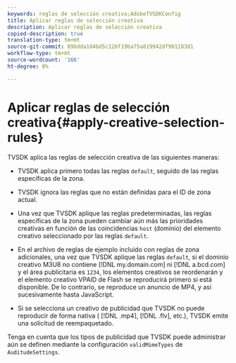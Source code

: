 ```yaml
---
keywords: reglas de selección creativa;AdobeTVSDKConfig
title: Aplicar reglas de selección creativa
description: Aplicar reglas de selección creativa
copied-description: true
translation-type: tm+mt
source-git-commit: 89bdda1d4bd5c126f19ba75a819942df901183d1
workflow-type: tm+mt
source-wordcount: '166'
ht-degree: 0%

---
```



# Aplicar reglas de selección creativa{#apply-creative-selection-rules}

TVSDK aplica las reglas de selección creativa de las siguientes maneras:

* TVSDK aplica primero todas las reglas `default`, seguido de las reglas específicas de la zona.
* TVSDK ignora las reglas que no están definidas para el ID de zona actual.
* Una vez que TVSDK aplique las reglas predeterminadas, las reglas específicas de la zona pueden cambiar aún más las prioridades creativas en función de las coincidencias `host` (dominio) del elemento creativo seleccionado por las reglas `default`.

* En el archivo de reglas de ejemplo incluido con reglas de zona adicionales, una vez que TVSDK aplique las reglas `default`, si el dominio creativo M3U8 no contiene [!DNL my.domain.com] ni [!DNL a.bcd.com] y el área publicitaria es `1234`, los elementos creativos se reordenarán y el elemento creativo VPAID de Flash se reproducirá primero si está disponible. De lo contrario, se reproduce un anuncio de MP4, y así sucesivamente hasta JavaScript.

* Si se selecciona un creativo de publicidad que TVSDK no puede reproducir de forma nativa ( [!DNL .mp4], [!DNL .flv], etc.), TVSDK emite una solicitud de reempaquetado.

Tenga en cuenta que los tipos de publicidad que TVSDK puede administrar aún se definen mediante la configuración `validMimeTypes` de `AuditudeSettings`.
